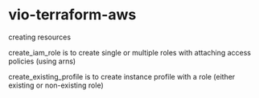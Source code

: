 # vio-terraform-aws
creating resources

create_iam_role is to create single or multiple roles with attaching access policies (using arns) 



create_existing_profile is to create instance profile with a role (either existing or non-existing role)

